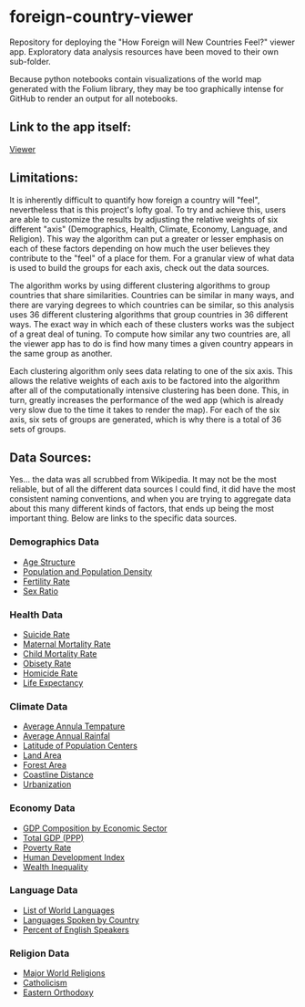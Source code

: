 # foreign-country-viewer
Repository for deploying the "How Foreign will New Countries Feel?" viewer app. Exploratory data analysis resources have been moved to their own sub-folder. 

Because python notebooks contain visualizations of the world map generated with the Folium library, they may be too graphically intense for GitHub to render an output for all notebooks.

## Link to the app itself:
[Viewer](https://foreign-country-viewer.herokuapp.com/app/1)

## Limitations:
It is inherently difficult to quantify how foreign a country will "feel", nevertheless that is this project's lofty goal. To try and achieve this, users are able to customize the results by adjusting the relative weights of six different "axis" (Demographics, Health, Climate, Economy, Language, and Religion). This way the algorithm can put a greater or lesser emphasis on each of these factors depending on how much the user believes they contribute to the "feel" of a place for them. For a granular view of what data is used to build the groups for each axis, check out the data sources.

The algorithm works by using different clustering algorithms to group countries that share similarities. Countries can be similar in many ways, and there are varying degrees to which countries can be similar, so this analysis uses 36 different clustering algorithms that group countries in 36 different ways. The exact way in which each of these clusters works was the subject of a great deal of tuning. To compute how similar any two countries are, all the viewer app has to do is find how many times a given country appears in the same group as another.

Each clustering algorithm only sees data relating to one of the six axis. This allows the relative weights of each axis to be factored into the algorithm after all of the computationally intensive clustering has been done. This, in turn, greatly increases the performance of the wed app (which is already very slow due to the time it takes to render the map). For each of the six axis, six sets of groups are generated, which is why there is a total of 36 sets of groups.

## Data Sources:
Yes... the data was all scrubbed from Wikipedia. It may not be the most reliable, but of all the different data sources I could find, it did have the most consistent naming conventions, and when you are trying to aggregate data about this many different kinds of factors, that ends up being the most important thing. Below are links to the specific data sources.

### Demographics Data
* [Age Structure](https://en.wikipedia.org/wiki/List_of_countries_by_age_structure)
* [Population and Population Density](https://en.wikipedia.org/wiki/List_of_countries_and_dependencies_by_population_density)
* [Fertility Rate](https://en.wikipedia.org/wiki/List_of_countries_by_past_fertility_rate)
* [Sex Ratio](https://en.wikipedia.org/wiki/List_of_countries_by_sex_ratio)

### Health Data
* [Suicide Rate](https://en.wikipedia.org/wiki/List_of_countries_by_suicide_rate)
* [Maternal Mortality Rate](https://en.wikipedia.org/wiki/List_of_countries_by_maternal_mortality_ratio)
* [Child Mortality Rate](https://en.wikipedia.org/wiki/List_of_countries_by_infant_and_under-five_mortality_rates)
* [Obisety Rate](https://en.wikipedia.org/wiki/List_of_countries_by_obesity_rate)
* [Homicide Rate](https://en.wikipedia.org/wiki/List_of_countries_by_intentional_homicide_rate)
* [Life Expectancy](https://en.wikipedia.org/wiki/List_of_countries_by_life_expectancy)

### Climate Data
* [Average Annula Tempature](https://en.wikipedia.org/wiki/List_of_countries_by_average_yearly_temperature)
* [Average Annual Rainfal](https://en.wikipedia.org/wiki/List_of_countries_by_average_annual_precipitation)
* [Latitude of Population Centers](https://en.wikipedia.org/wiki/List_of_national_capitals_by_latitude)
* [Land Area](https://simple.wikipedia.org/wiki/List_of_countries_by_area)
* [Forest Area](https://en.wikipedia.org/wiki/List_of_countries_by_forest_area)
* [Coastline Distance](https://en.wikipedia.org/wiki/List_of_countries_by_length_of_coastline)
* [Urbanization](https://en.wikipedia.org/wiki/Urbanization_by_country)

### Economy Data
* [GDP Composition by Economic Sector](https://en.wikipedia.org/wiki/List_of_countries_by_GDP_sector_composition)
* [Total GDP (PPP)](https://en.wikipedia.org/wiki/List_of_countries_by_GDP)
* [Poverty Rate](https://en.wikipedia.org/wiki/List_of_countries_by_percentage_of_population_living_in_poverty)
* [Human Development Index](https://en.wikipedia.org/wiki/List_of_countries_by_Human_Development_Index)
* [Wealth Inequality](https://en.wikipedia.org/wiki/List_of_countries_by_wealth_per_adult)

### Language Data
* [List of World Languages](https://en.wikipedia.org/wiki/List_of_languages_by_number_of_native_speakers)
* [Languages Spoken by Country](https://en.wikipedia.org/wiki/List_of_official_languages_by_country_and_territory)
* [Percent of English Speakers](https://en.wikipedia.org/wiki/List_of_countries_by_English-speaking_population)

### Religion Data
* [Major World Religions](https://en.wikipedia.org/wiki/Religions_by_country)
* [Catholicism](https://en.wikipedia.org/wiki/Catholic_Church_by_country)
* [Eastern Orthodoxy](https://en.wikipedia.org/wiki/Eastern_Orthodoxy_by_country)
